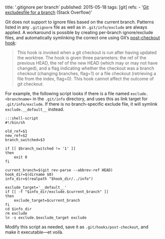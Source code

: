 title: '.gitignore per branch'
published: 2015-05-18
tags: [git]
refs:
    - '[Git excludesfile for a
      branch](http://stackoverflow.com/a/29583813/192916) (Stack Overflow)'

Git does not support to ignore files based on the current branch.  Patterns
listed in any `.gitignore` file as well as in `.git/info/exclude` are always
applied.  A workaround is possible by creating per-branch ignore/exclude
files, and automatically symlinking the correct one using Git’s
[post-checkout hook][1]:

> This hook is invoked when a git checkout is run after having updated the
> worktree. The hook is given three parameters: the ref of the previous HEAD,
> the ref of the new HEAD (which may or may not have changed), and a flag
> indicating whether the checkout was a branch checkout (changing branches,
> flag=1) or a file checkout (retrieving a file from the index, flag=0). This
> hook cannot affect the outcome of git checkout.

For example, the following script looks if there is a file named
`exclude.<branchname>` in the `.git/info` directory, and uses this as link
target for `.git/info/exclude`.  If there is no branch-specific exclude file,
it will symlink `exclude.__default__` instead.

    :::shell-script
    #!/bin/sh

    old_ref=$1
    new_ref=$2
    branch_switched=$3

    if [[ $branch_switched != '1' ]]
    then
        exit 0
    fi

    current_branch=$(git rev-parse --abbrev-ref HEAD)
    hook_dir=$(dirname $0)
    info_dir=$(realpath "$hook_dir/../info")

    exclude_target='__default__'
    if [[ -f "$info_dir/exclude.$current_branch" ]]
    then
        exclude_target=$current_branch
    fi
    cd $info_dir
    rm exclude
    ln -s exclude.$exclude_target exclude

Modify this script as needed, save it as `.git/hooks/post-checkout`, and make
it executable—et voilà.

[1]: http://git-scm.com/docs/githooks#_post_checkout
